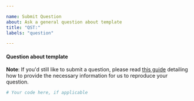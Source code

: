 ```yaml
---

name: Submit Question
about: Ask a general question about template
title: "QST:"
labels: "question"

---
```


#### Question about template

**Note**: If you'd still like to submit a question, please read [this guide](
https://matthewrocklin.com/blog/work/2018/02/28/minimal-bug-reports) detailing how to
provide the necessary information for us to reproduce your question.

```python
# Your code here, if applicable
```
